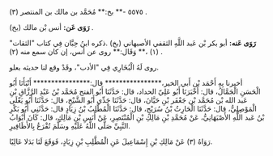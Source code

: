 ٥٥٧٥ -** بخ:** مُحَمَّد بن مالك بن المنتصر (٣) .

**رَوَى عَن:** أنس بْن مالك (بخ) .

**رَوَى عَنه:** أبو بكر بْن عَبد اللَّهِ الثقفي الأصبهاني (بخ) .ذكره ابنُ حِبَّان فِي كتاب "الثقات" (١) ،** وَقَال:** روى عن أنس، إن كان سمع منه (٢) .

روى لَهُ الْبُخَارِي فِي "الأدب"، وقَدْ وقع لنا حديثه بعلو.

أخبرنا بِهِ أَحْمَد بْن أَبي الخير،**************** قال:**************** أَنْبَأَنَا أَبُو الْحَسَنِ الْجَمَّالُ، قال: أَخْبَرَنَا أَبُو عَلِيّ الحداد، قال: حَدَّثَنَا أَبُو الفتح مُحَمَّد بْنُ عَبْدِ الرَّزَّاقِ بْنِ عَبد الله بْن مُحَمَّد بْن جَعْفَر بْنِ حَيَّانَ، قال: حَدَّثَنَا جَدِّي أَبُو الشَّيْخِ، قال: حَدَّثَنَا أَبُو يَعْلَى الْمَوْصِلِيُّ، قال: حَدَّثَنَا الْحَارِثُ بْنُ سُرَيْجٍ، قال: حَدَّثَنَا الْمُطَّلِبُ بْنُ زِيَادٍ قال: حَدَّثَنِي أَبُو بَكْرِ بْنُ عَبد اللَّهِ الأَصْبَهَانِيُّ، عَنْ مُحَمَّدِ بْنِ مَالِكِ بْنِ الْمُنْتَصِرِ، عَنْ أَنَسِ بْنِ مَالِكٍ، قال: كَانَ أَبْوَابُ النَّبِيِّ صَلَّى اللَّهُ عَلَيْهِ وسَلَّمَ تُقْرَعُ بِالأَظَافِيرِ.

رَوَاهُ (٣) عَنْ مَالِكِ بْنِ إِسْمَاعِيلَ عَنِ الْمُطَّلِبِ بْنِ زِيَادٍ، فَوَقَعَ لَنَا بَدَلا عَالِيًا.